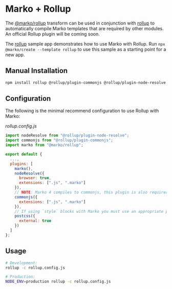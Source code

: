 # Marko + Rollup

The [@marko/rollup](https://github.com/marko-js/rollup) transform can be used in conjunction with [rollup](https://github.com/rollup/rollup) to automatically compile Marko templates that are required by other modules. An official Rollup plugin will be coming soon.

The [rollup](https://github.com/marko-js/examples/tree/master/examples/rollup) sample app demonstrates how to use Marko with Rollup. Run `npx @marko/create --template rollup` to use this sample as a starting point for a new app.

## Manual Installation

```bash
npm install rollup @rollup/plugin-commonjs @rollup/plugin-node-resolve @marko/rollup --save-dev
```

## Configuration

The following is the minimal recommend configuration to use Rollup with Marko:

_rollup.config.js_

```js
import nodeResolve from "@rollup/plugin-node-resolve";
import commonjs from "@rollup/plugin-commonjs";
import marko from "@marko/rollup";

export default {
  ...,
  plugins: [
    marko(),
    nodeResolve({
      browser: true,
      extensions: [".js", ".marko"]
    }),
    // NOTE: Marko 4 compiles to commonjs, this plugin is also required.
    commonjs({
      extensions: [".js", ".marko"]
    }),
    // If using `style` blocks with Marko you must use an appropriate plugin.
    postcss({
      external: true
    })
  ]
};
```

## Usage

```bash
# Development:
rollup -c rollup.config.js

# Production:
NODE_ENV=production rollup -c rollup.config.js
```
